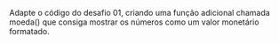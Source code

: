 Adapte o código do desafio 01, criando uma função adicional chamada moeda() que consiga mostrar os números como um valor monetário formatado.
